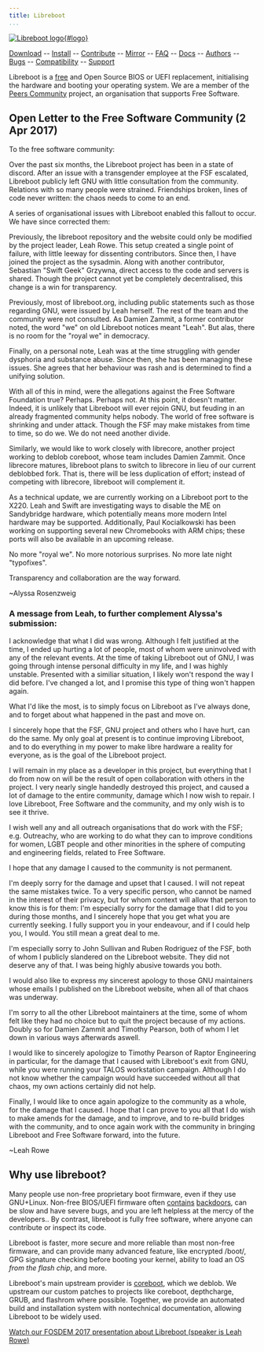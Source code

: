 ```yaml
---
title: Libreboot
...
```


[![Libreboot logo](logo/logo.svg "Canteloupe, the libreboot
mascot"){#logo}](faq.md#who-did-the-logo)

[Download](download.md)                                                     --
[Install](docs/install/)                                                    --
[Contribute](git.md)                                                        --
[Mirror](rsync.md)                                                          --
[FAQ](faq.md)                                                               --
[Docs](docs/)                                                               --
[Authors](contrib.md)                                                       --
[Bugs](https://notabug.org/libreboot/libreboot/issues)                      --
[Compatibility](docs/hcl/)                                                  --
[Support](https://webchat.freenode.net/?channels=libreboot)

Libreboot is a [free](https://en.wikipedia.org/wiki/Free_software) and Open
Source BIOS or UEFI replacement, initialising the hardware and booting your
operating system. We are a member of the [Peers Community](https://peers.community/)
project, an organisation that supports Free Software.

Open Letter to the Free Software Community (2 Apr 2017)
-------------------------------------------------------

To the free software community:

Over the past six months, the Libreboot project has been in a state of discord.
After an issue with a transgender employee at the FSF escalated, Libreboot
publicly left GNU with little consultation from the community. Relations with
so many people were strained. Friendships broken, lines of code never written:
the chaos needs to come to an end.

A series of organisational issues with Libreboot enabled this fallout to occur.
We have since corrected them:

Previously, the libreboot repository and the website could only be modified by
the project leader, Leah Rowe. This setup created a single point of failure,
with little leeway for dissenting contributors. Since then, I have joined the
project as the sysadmin. Along with another contributor, Sebastian "Swift Geek"
Grzywna, direct access to the code and servers is shared. Though the project
cannot yet be completely decentralised, this change is a win for transparency.

Previously, most of libreboot.org, including public statements such as those
regarding GNU, were issued by Leah herself. The rest of the team and the
community were not consulted. As Damien Zammit, a former contributor noted, the
word "we" on old Libreboot notices meant "Leah". But alas, there is no room for
the "royal we" in democracy.

Finally, on a personal note, Leah was at the time struggling with gender
dysphoria and substance abuse. Since then, she has been managing these issues.
She agrees that her behaviour was rash and is determined to find a unifying
solution. 

With all of this in mind, were the allegations against the Free Software
Foundation true? Perhaps. Perhaps not. At this point, it doesn't matter.
Indeed, it is unlikely that Libreboot will ever rejoin GNU, but feuding in an
already fragmented community helps nobody. The world of free software is
shrinking and under attack. Though the FSF may make mistakes from time to time,
so do we. We do not need another divide.

Similarly, we would like to work closely with librecore, another project
working to deblob coreboot, whose team includes Damien Zammit. Once librecore
matures, libreboot plans to switch to librecore in lieu of our current
deblobbed fork. That is, there will be less duplication of effort; instead of
competing with librecore, libreboot will complement it.

As a technical update, we are currently working on a Libreboot port to
the X220. Leah and Swift are investigating ways to disable the ME on
Sandybridge hardware, which potentially means more modern Intel hardware may be
supported. Additionally, Paul Kocialkowski has been working on supporting
several new Chromebooks with ARM chips; these ports will also be available in
an upcoming release.

No more "royal we". No more notorious surprises. No more late night
"typofixes".

Transparency and collaboration are the way forward.

~Alyssa Rosenzweig

### A message from Leah, to further complement Alyssa's submission:

I acknowledge that what I did was wrong. Although I felt justified at the time,
I ended up hurting a lot of people, most of whom were uninvolved with any of
the relevant events. At the time of taking Libreboot out of GNU, I was going
through intense personal difficulty in my life, and I was highly unstable.
Presented with a similiar situation, I likely won't respond the way I did
before. I've changed a lot, and I promise this type of thing won't happen
again.

What I'd like the most, is to simply focus on Libreboot as I've always done,
and to forget about what happened in the past and move on.

I sincerely hope that the FSF, GNU project and others who I have hurt, can do
the same. My only goal at present is to continue improving Libreboot, and to do
everything in my power to make libre hardware a reality for everyone, as is the
goal of the Libreboot project.

I will remain in my place as a developer in this project, but everything that I
do from now on will be the result of open collaboration with others in the
project. I very nearly single handedly destroyed this project, and caused a lot
of damage to the entire community, damage which I now wish to repair. I love
Libreboot, Free Software and the community, and my only wish is to see it
thrive.

I wish well any and all outreach organisations that do work with the FSF; e.g.
Outreachy, who are working to do what they can to improve conditions for women,
LGBT people and other minorities in the sphere of computing and engineering
fields, related to Free Software.

I hope that any damage I caused to the community is not permanent.

I'm deeply sorry for the damage and upset that I caused. I will not repeat the
same mistakes twice. To a very specific person, who cannot be named in the
interest of their privacy, but for whom context will allow that person
to know this is for them: I'm especially sorry for the damage that I did to
you during those months, and I sincerely hope that you get what you are
currently seeking. I fully support you in your endeavour, and if I could help
you, I would. You still mean a great deal to me.

I'm especially sorry to John Sullivan and Ruben Rodriguez of the FSF, both of
whom I publicly slandered on the Libreboot website. They did not deserve any of
that. I was being highly abusive towards you both.

I would also like to express my sincerest apology to those GNU maintainers
whose emails I published on the Libreboot website, when all of that chaos was
underway.

I'm sorry to all the other Libreboot maintainers at the time, some of whom felt
like they had no choice but to quit the project because of my actions. Doubly
so for Damien Zammit and Timothy Pearson, both of whom I let down in various
ways afterwards aswell.

I would like to sincerely apologize to Timothy Pearson of Raptor Engineering
in particular, for the damage that I caused with Libreboot's exit from GNU,
while you were running your TALOS workstation campaign. Although I do not know
whether the campaign would have succeeded without all that chaos, my own
actions certainly did not help.

Finally, I would like to once again apologize to the community as a whole, for
the damage that I caused. I hope that I can prove to you all that I do wish to
make amends for the damage, and to improve, and to re-build bridges with the
community, and to once again work with the community in bringing Libreboot and
Free Software forward, into the future.

~Leah Rowe

Why use libreboot?
------------------

Many people use non-free proprietary boot firmware, even if they use GNU+Linux.
Non-free BIOS/UEFI firmware often
[contains](faq.md#intel) [backdoors](faq.md#amd), can be slow and have severe
bugs, and you are left helpless at the mercy of the developers.. By contrast,
libreboot is fully free software, where anyone can contribute or inspect its
code.

Libreboot is faster, more secure and more reliable than most non-free
firmware, and can provide many advanced feature, like encrypted
/boot/, GPG signature checking before booting your kernel, ability to
load an OS *from the flash chip*, and more.

Libreboot's main upstream provider is [coreboot](https://www.coreboot.org/),
which we deblob. We upstream our custom patches to projects like coreboot,
depthcharge, GRUB, and flashrom where possible. Together, we provide an
automated build and installation system with nontechnical documentation,
allowing Libreboot to be widely used. 

[Watch our FOSDEM 2017 presentation about Libreboot (speaker is Leah
Rowe)](https://video.fosdem.org/2017/K.1.105/libreboot.mp4)

